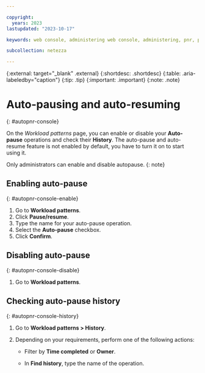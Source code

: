 ```yaml
---

copyright:
  years: 2023
lastupdated: "2023-10-17"

keywords: web console, administering web console, administering, pnr, pause and resume, netezza pause and resume, pause and resume by using netezza web console, pausing and resuming netezza performance server with the web console, netezza auto-pause and resume, netezza autopause and resume, netezza auto-pause and resume with the web console, scaling, netezza scaling with the web console, compute scaling, smartscaling, netezza smartscaling, netezza performance server smartscaling

subcollection: netezza

---
```


{:external: target="_blank" .external}
{:shortdesc: .shortdesc}
{:table: .aria-labeledby="caption"}
{:tip: .tip}
{:important: .important}
{:note: .note}

# Auto-pausing and auto-resuming
{: #autopnr-console}

On the *Workload patterns* page, you can enable or disable your **Auto-pause** operations and check their **History**.
The auto-pause and auto-resume feature is not enabled by default, you have to turn it on to start using it.

Only administrators can enable and disable autopause.
{: note}

## Enabling auto-pause
{: #autopnr-console-enable}

1. Go to **Workload patterns**.
1. Click **Pause/resume**.
1. Type the name for your auto-pause operation.
1. Select the **Auto-pause** checkbox.
1. Click **Confirm**.

## Disabling auto-pause
{: #autopnr-console-disable}

1. Go to **Workload patterns**.

## Checking auto-pause history
{: #autopnr-console-history}

1. Go to **Workload patterns > History**.
1. Depending on your requirements, perform one of the following actions:

   - Filter by **Time completed** or **Owner**.

   - In **Find history**, type the name of the operation.

